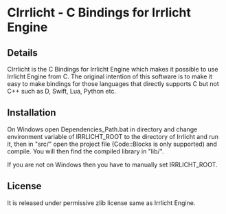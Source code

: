 CIrrlicht - C Bindings for Irrlicht Engine
==========================================

Details
-------

CIrrlicht is the C Bindings for Irrlicht Engine which makes it possible to use Irrlicht Engine from C. The original intention of this software is to make it easy to make bindings for those languages that directly supports C but not C++ such as D, Swift, Lua, Python etc.

Installation
------------

On Windows open Dependencies_Path.bat in directory and change environment variable of IRRLICHT_ROOT to the directory of Irrlicht and run it, then in "src/" open the project file (Code::Blocks is only supported) and compile. You will then find the compiled library in "lib/".

If you are not on Windows then you have to manually set IRRLICHT_ROOT.

License
-------

It is released under permissive zlib license same as Irrlicht Engine.